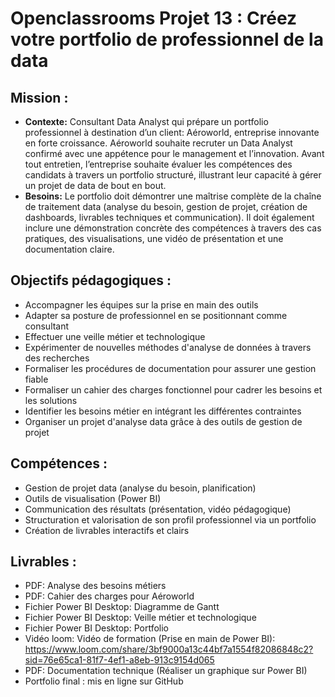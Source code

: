 # Openclassrooms Projet 13 : Créez votre portfolio de professionnel de la data

## **Mission :**
* **Contexte:** Consultant Data Analyst qui prépare un portfolio professionnel à destination d’un client: Aéroworld, entreprise innovante en forte croissance. Aéroworld souhaite recruter un Data Analyst confirmé avec une appétence pour le management et l’innovation. Avant tout entretien, l’entreprise souhaite évaluer les compétences des candidats à travers un portfolio structuré, illustrant leur capacité à gérer un projet de data de bout en bout.
* **Besoins:** Le portfolio doit démontrer une maîtrise complète de la chaîne de traitement data (analyse du besoin, gestion de projet, création de dashboards, livrables techniques et communication). Il doit également inclure une démonstration concrète des compétences à travers des cas pratiques, des visualisations, une vidéo de présentation et une documentation claire.
## **Objectifs pédagogiques :**
* Accompagner les équipes sur la prise en main des outils
* Adapter sa posture de professionnel en se positionnant comme consultant
* Effectuer une veille métier et technologique
* Expérimenter de nouvelles méthodes d'analyse de données à travers des recherches
* Formaliser les procédures de documentation pour assurer une gestion fiable
* Formaliser un cahier des charges fonctionnel pour cadrer les besoins et les solutions
* Identifier les besoins métier en intégrant les différentes contraintes
* Organiser un projet d'analyse data grâce à des outils de gestion de projet
## **Compétences :**
* Gestion de projet data (analyse du besoin, planification)
* Outils de visualisation (Power BI)
* Communication des résultats (présentation, vidéo pédagogique)
* Structuration et valorisation de son profil professionnel via un portfolio
* Création de livrables interactifs et clairs
## **Livrables :**
* PDF: Analyse des besoins métiers
* PDF: Cahier des charges pour Aéroworld
* Fichier Power BI Desktop: Diagramme de Gantt
* Fichier Power BI Desktop: Veille métier et technologique
* Fichier Power BI Desktop: Portfolio
* Vidéo loom: Vidéo de formation (Prise en main de Power BI):
  https://www.loom.com/share/3bf9000a13c44bf7a1554f82086848c2?sid=76e65ca1-81f7-4ef1-a8eb-913c9154d065
* PDF: Documentation technique (Réaliser un graphique sur Power BI)
* Portfolio final : mis en ligne sur GitHub
  
